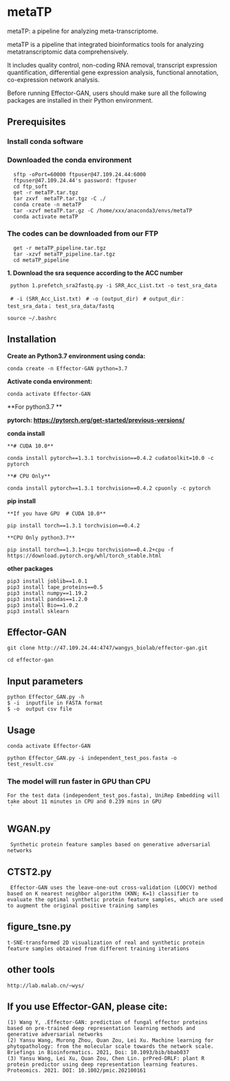 # <metaTP>
   
# metaTP

metaTP: a pipeline for analyzing meta-transcriptome.

metaTP is a pipeline that integrated bioinformatics tools for analyzing metatranscriptomic data comprehensively.

It includes quality control, non-coding RNA removal, transcript expression quantification, differential gene expression analysis, functional annotation, co-expression network analysis. 

Before running Effector-GAN, users should make sure all the following packages are installed in their Python environment. 


## **Prerequisites**
### **Install conda software**
### **Downloaded the conda environment** 
      sftp -oPort=60000 ftpuser@47.109.24.44:6000
      ftpuser@47.109.24.44's password: ftpuser
      cd ftp_soft
      get -r metaTP.tar.tgz
      tar zxvf  metaTP.tar.tgz -C ./   
      conda create -n metaTP
      tar -xzvf metaTP.tar.gz -C /home/xxx/anaconda3/envs/metaTP
      conda activate metaTP
   
### **The codes can be downloaded from our FTP**
      
      get -r metaTP_pipeline.tar.tgz
      tar -xzvf metaTP_pipeline.tar.tgz
      cd metaTP_pipeline

**1. Download the sra sequence according to the ACC number**

     python 1.prefetch_sra2fastq.py -i SRR_Acc_List.txt -o test_sra_data 

   ` # -i (SRR_Acc_List.txt)`
   ` # -o (output_dir)`
   ` # output_dir：test_sra_data； test_sra_data/fastq`

   
   `source ~/.bashrc`
 
## **Installation**

  **Create an Python3.7 environment using conda:**
    
  `conda create -n Effector-GAN python=3.7`
    
  **Activate conda environment:**
    
  `conda activate Effector-GAN`
  
 **For python3.7 **
 
   **pytorch: https://pytorch.org/get-started/previous-versions/**
   
  **conda install**
   
    **# CUDA 10.0**
    
    conda install pytorch==1.3.1 torchvision==0.4.2 cudatoolkit=10.0 -c pytorch
    
    **# CPU Only**
    
    conda install pytorch==1.3.1 torchvision==0.4.2 cpuonly -c pytorch
    
  **pip install**
  
    **If you have GPU  # CUDA 10.0**
  
    pip install torch==1.3.1 torchvision==0.4.2
  
    **CPU Only python3.7**
    
    pip install torch==1.3.1+cpu torchvision==0.4.2+cpu -f https://download.pytorch.org/whl/torch_stable.html
  
 **other packages** 
   
    pip3 install joblib==1.0.1  
    pip3 install tape_proteins==0.5 
    pip3 install numpy==1.19.2 
    pip3 install pandas==1.2.0 
    pip3 install Bio==1.0.2
    pip3 install sklearn


## **Effector-GAN**

    git clone http://47.109.24.44:4747/wangys_biolab/effector-gan.git
  
    cd effector-gan

## Input parameters

    python Effector_GAN.py -h  
    $ -i  inputfile in FASTA format  
    $ -o  output csv file
 
## Usage

    conda activate Effector-GAN
    
  `python Effector_GAN.py -i independent_test_pos.fasta -o test_result.csv` 
  
### The model will run faster in GPU than CPU  
   
    For the test data (independent_test_pos.fasta), UniRep Embedding will take about 11 minutes in CPU and 0.239 mins in GPU
     `
## WGAN.py

     Synthetic protein feature samples based on generative adversarial networks

## CTST2.py
   
     Effector-GAN uses the leave-one-out cross-validation (LOOCV) method based on K nearest neighbor algorithm (KNN; K=1) classifier to evaluate the optimal synthetic protein feature samples, which are used to augment the original positive training samples

## figure_tsne.py
  
    t-SNE-transformed 2D visualization of real and synthetic protein feature samples obtained from different training iterations

## other tools

    http://lab.malab.cn/~wys/

## **If you use Effector-GAN, please cite:** 
    (1) Wang Y, .Effector-GAN: prediction of fungal effector proteins based on pre-trained deep representation learning methods and generative adversarial networks
    (2) Yansu Wang, Murong Zhou, Quan Zou, Lei Xu. Machine learning for phytopathology: from the molecular scale towards the network scale. Briefings in Bioinformatics. 2021, Doi: 10.1093/bib/bbab037
    (3) Yansu Wang, Lei Xu, Quan Zou, Chen Lin. prPred-DRLF: plant R protein predictor using deep representation learning features. Proteomics. 2021. DOI: 10.1002/pmic.202100161
